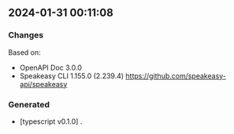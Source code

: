 

## 2024-01-31 00:11:08
### Changes
Based on:
- OpenAPI Doc 3.0.0 
- Speakeasy CLI 1.155.0 (2.239.4) https://github.com/speakeasy-api/speakeasy
### Generated
- [typescript v0.1.0] .